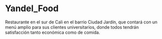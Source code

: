 # Yandel_Food
Restaurante en el sur de Cali en el barrio Ciudad Jardín, que contará con un menú amplio para sus clientes universitarios, donde todos tendrán satisfacción tanto económica como de comida. 
